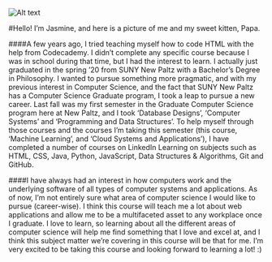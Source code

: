 ![Alt text](F4892AE0-6987-484E-87AC-2FDCCABA4F61.jpeg)

#Hello! I’m Jasmine, and here is a picture of me and my sweet kitten, Papa.   		  

####A few years ago, I tried teaching myself how to code HTML with the help from Codecademy. I didn’t complete any specific course because I was in school during that time, but I had the interest to learn. I actually just graduated in the spring ’20 from SUNY New Paltz with a Bachelor’s Degree in Philosophy. I wanted to pursue something more pragmatic, and with my previous interest in Computer Science, and the fact that SUNY New Paltz has a Computer Science Graduate program, I took a leap to pursue a new career. Last fall was my first semester in the Graduate Computer Science program here at New Paltz, and I took ‘Database Designs’, ‘Computer Systems’ and ‘Programming and Data Structures’. To help myself through those courses and the courses I’m taking this semester (this course, ‘Machine Learning’, and ‘Cloud Systems and Applications’), I have completed a number of courses on LinkedIn Learning on subjects such as HTML, CSS, Java, Python, JavaScript, Data Structures & Algorithms, Git and GitHub. 


####I have always had an interest in how computers work and the underlying software of all types of computer systems and applications. As of now, I’m not entirely sure what area of computer science I would like to pursue (career-wise). I think this course will teach me a lot about web applications and allow me to be a multifaceted asset to any workplace once I graduate. I love to learn, so learning about all the different areas of computer science will help me find something that I love and excel at, and I think this subject matter we’re covering in this course will be that for me. I’m very excited to be taking this course and looking forward to learning a lot! :)
